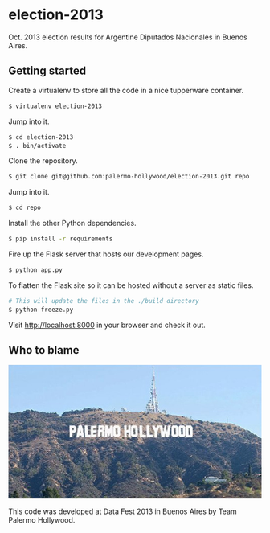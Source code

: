 election-2013
=============

Oct. 2013 election results for Argentine Diputados Nacionales in Buenos Aires.

Getting started
---------------

Create a virtualenv to store all the code in a nice tupperware container.

```bash
$ virtualenv election-2013
```

Jump into it.

```bash
$ cd election-2013
$ . bin/activate
```

Clone the repository.

```bash
$ git clone git@github.com:palermo-hollywood/election-2013.git repo
```

Jump into it.

```bash
$ cd repo
```

Install the other Python dependencies.

```bash
$ pip install -r requirements
```

Fire up the Flask server that hosts our development pages.

```bash
$ python app.py
```

To flatten the Flask site so it can be hosted without a server as static files.

```bash
# This will update the files in the ./build directory
$ python freeze.py
```

Visit [http://localhost:8000](http://localhost:8000) in your browser and check it out.

Who to blame
------------

![don't hate](static/sign.jpg)

This code was developed at Data Fest 2013 in Buenos Aires by Team Palermo Hollywood.
